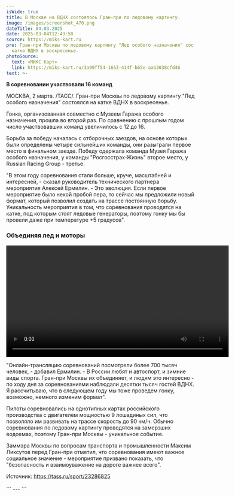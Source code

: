 ```yaml
---
isWide: true
title: В Москве на ВДНХ состоялось Гран-при по ледовому картингу.
image: /images/screenshot_470.png
dateTitle: 04.03.2025
date: 2025-03-04T12:43:58
source: https://miks-kart.ru
pre: Гран-при Москвы по ледовому картингу "Лед особого назначения" состоялся на
  катке ВДНХ в воскресенье.
photoSource:
  text: «МИКС Карт»
  link: https://miks-kart.ru/3a99ff54-1653-414f-b65e-aab3038cfd46
text: >-
  ```

  <b>В соревновании участвовали 16 команд</b><article>

  <p>
  	 МОСКВА, 2 марта. /ТАСС/. Гран-при Москвы по ледовому картингу "Лед особого назначения" состоялся на катке ВДНХ в воскресенье.
  </p>

  <p>
  	 Гонка, организованная совместно с Музеем Гаража особого назначения, прошла во второй раз. По сравнению с прошлым годом число участвовавших команд увеличилось с 12 до 16.
  </p>

  <p>
  	 Борьба за победу началась с отборочных заездов, на основе которых были определены четыре сильнейших команды, они разыграли первое место в финальном заезде. Победу одержала команда Музея Гаража особого назначения, у команды "Росгосстрах-Жизнь" второе место, у Russian Racing Group - третье.
  </p>

  <p>
  	 "В этом году соревнования стали больше, круче, масштабней и интересней, - сказал руководитель технического партнера мероприятия Алексей Ермилин. - Это эволюция. Если первое мероприятие было некой пробой пера, то сейчас мы предложили новый формат, который позволил создать на трассе постоянную борьбу. Уникальность мероприятия в том, что соревнования проводятся на катке, под которым стоят ледовые генераторы, поэтому гонку мы бы провели даже при температуре +5 градусов".
  </p>

  <h3 class="mb-2">Объединяя лед и моторы</h3>
   <video width="595" controls=""> <source src="https://miks-karting.ru/upload/medialibrary/1fb/yyaxw1tlxvo0en1jvtnih6glvq24fhbz.mp4" type="video/mp4">
  Your browser does not support the video tag. </video>

  <p>
  	 "Онлайн-трансляцию соревнований посмотрели более 700 тысяч человек, - добавил Ермилин. - В России любят и автоспорт, и зимние виды спорта. Гран-при Москвы их объединяет, и людям это интересно - по ходу дня за соревнованиями наблюдали десятки тысяч гостей ВДНХ. Я рассчитываю, что в следующем году мы тоже проведем гонку, возможно, немного изменим формат".
  </p>

  <p>
  	 Пилоты соревновались на однотипных картах российского производства с двигателем мощностью 9 лошадиных сил, что позволяло им развивать на трассе скорость до 90 км/ч. Обычно соревнования по ледовому картингу проводятся на замерзших водоемах, поэтому Гран-при Москвы - уникальное событие.
  </p>

  <p>
  	 Заммэра Москвы по вопросам транспорта и промышленности Максим Ликсутов перед Гран-при отметил, что соревнования имеют важное социальное значение - мероприятие призвано показать, что "безопасность и взаимоуважение на дороге важнее всего".&nbsp;
  </p>
   </article><section style="width: 732px;"></section>Источник:&nbsp;<a href="https://tass.ru/sport/23286825">https://tass.ru/sport/23286825</a><br>
   <br>
  ```
---
```

